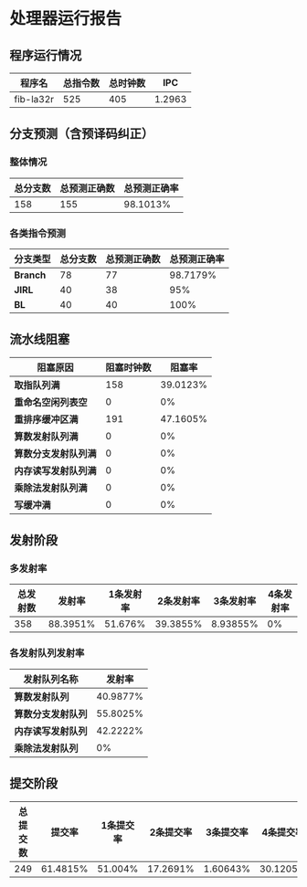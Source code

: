 # 处理器运行报告
## 程序运行情况
|程序名|总指令数|总时钟数|IPC|
|---|---|---|---|
|fib-la32r|525|405|1.2963|

## 分支预测（含预译码纠正）
### 整体情况
|总分支数|总预测正确数|总预测正确率|
|---|---|---|
|158|155|98.1013%|

### 各类指令预测
|分支类型|总分支数|总预测正确数|总预测正确率|
|---|---|---|---|
|**Branch**| 78 | 77 | 98.7179%|
|**JIRL**| 40 | 38 | 95%|
|**BL**| 40 | 40 | 100%|

## 流水线阻塞
|阻塞原因|阻塞时钟数|阻塞率|
|---|---|---|
|**取指队列满**| 158 | 39.0123%|
|**重命名空闲列表空**|0 | 0%|
|**重排序缓冲区满**|191 | 47.1605%|
|**算数发射队列满**|0 | 0%|
|**算数分支发射队列满**|0 | 0%|
|**内存读写发射队列满**|0 | 0%|
|**乘除法发射队列满**|0 | 0%|
|**写缓冲满**|0 | 0%|

## 发射阶段
### 多发射率
|总发射数|发射率|1条发射率|2条发射率|3条发射率|4条发射率|
|---|---|---|---|---|---|
|358|88.3951%|51.676%|39.3855%|8.93855%|0%|

### 各发射队列发射率
|发射队列名称|发射率|
|---|---|
|**算数发射队列**|40.9877%|
|**算数分支发射队列**|55.8025%|
|**内存读写发射队列**|42.2222%|
|**乘除法发射队列**|0%|

## 提交阶段
|总提交数|提交率|1条提交率|2条提交率|3条提交率|4条提交率|
|---|---|---|---|---|---|
|249|61.4815%|51.004%|17.2691%|1.60643%|30.1205%|
